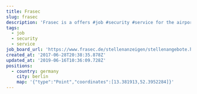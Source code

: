 ```yaml
---
title: Frasec
slug: frasec
description: 'Frasec is a offers #job #security #service for the airport industry'
tags:
  - job
  - security
  - service
job_board_url: 'https://www.frasec.de/stellenanzeigen/stellenangebote.html'
created_at: '2017-06-28T20:38:35.878Z'
updated_at: '2019-06-16T10:36:09.728Z'
positions:
  - country: germany
    city: berlin
    map: '{"type":"Point","coordinates":[13.381913,52.3952284]}'
---
```

